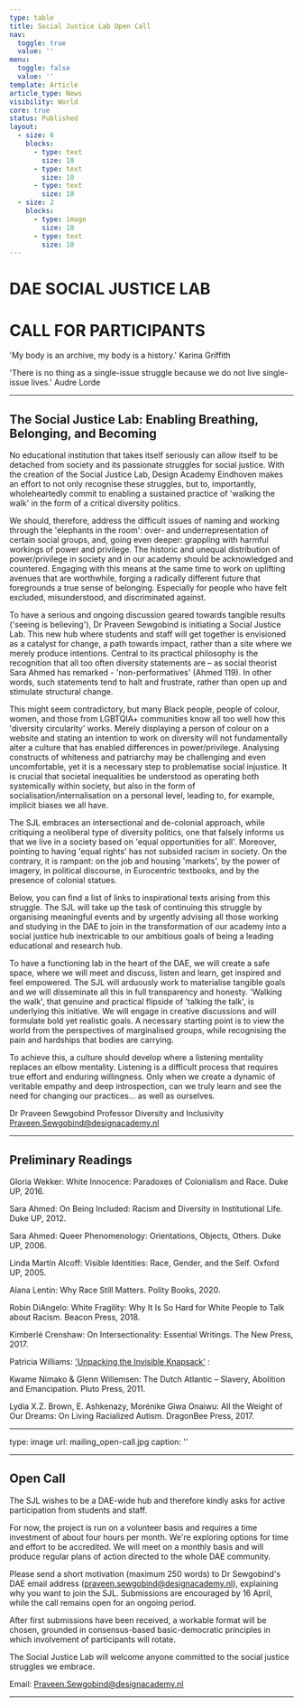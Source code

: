 ```yaml
---
type: table
title: Social Justice Lab Open Call
nav:
  toggle: true
  value: ''
menu:
  toggle: false
  value: ''
template: Article
article_type: News
visibility: World
core: true
status: Published
layout:
  - size: 6
    blocks:
      - type: text
        size: 10
      - type: text
        size: 10
      - type: text
        size: 10
  - size: 2
    blocks:
      - type: image
        size: 10
      - type: text
        size: 10
---
```


# DAE SOCIAL JUSTICE LAB 
# CALL FOR PARTICIPANTS 

'My body is an archive, my body is a history.'
Karina Griffith

'There is no thing as a single-issue struggle because we do not live single-issue lives.'
Audre Lorde

---

## The Social Justice Lab: Enabling Breathing, Belonging, and Becoming

No educational institution that takes itself seriously can allow itself to be detached from society and its passionate struggles for social justice. With the creation of the Social Justice Lab, Design Academy Eindhoven makes an effort to not only recognise these struggles, but to, importantly, wholeheartedly commit to enabling a sustained practice of 'walking the walk' in the form of a critical diversity politics. 

We should, therefore, address the difficult issues of naming and working through the 'elephants in the room': over- and underrepresentation of certain social groups, and, going even deeper: grappling with harmful workings of power and privilege. The historic and unequal distribution of power/privilege in society and in our academy should be acknowledged and countered. Engaging with this means at the same time to work on uplifting avenues that are worthwhile, forging a radically different future that foregrounds a true sense of belonging. Especially for people who have felt excluded, misunderstood, and discriminated against. 

To have a serious and ongoing discussion geared towards tangible results ('seeing is believing'), Dr Praveen Sewgobind is initiating a Social Justice Lab. This new hub where students and staff will get together is envisioned as a catalyst for change, a path towards impact, rather than a site where we merely produce intentions. Central to its practical philosophy is the recognition that all too often diversity statements are – as social theorist Sara Ahmed has remarked - 'non-performatives' (Ahmed 119). In other words, such statements tend to halt and frustrate, rather than open up and stimulate structural change. 

This might seem contradictory, but many Black people, people of colour, women, and those from LGBTQIA+ communities know all too well how this 'diversity circularity' works. Merely displaying a person of colour on a website and stating an intention to work on diversity will not fundamentally alter a culture that has enabled differences in power/privilege. Analysing constructs of whiteness and patriarchy may be challenging and even uncomfortable, yet it is a necessary step to problematise social injustice. It is crucial that societal inequalities be understood as operating both systemically within society, but also in the form of socialisation/internalisation on a personal level, leading to, for example, implicit biases we all have.

The SJL embraces an intersectional and de-colonial approach, while critiquing a neoliberal type of diversity politics, one that falsely informs us that we live in a society based on 'equal opportunities for all'. Moreover, pointing to having 'equal rights' has not subsided racism in society. On the contrary, it is rampant: on the job and housing 'markets', by the power of imagery, in political discourse, in Eurocentric textbooks, and by the presence of colonial statues. 

Below, you can find a list of links to inspirational texts arising from this struggle. The SJL will take up the task of continuing this struggle by organising meaningful events and by urgently advising all those working and studying in the DAE to join in the transformation of our academy into a social justice hub inextricable to our ambitious goals of being a leading educational and research hub. 

To have a functioning lab in the heart of the DAE, we will create a safe space, where we will meet and discuss, listen and learn, get inspired and feel empowered. The SJL will arduously work to materialise tangible goals and we will disseminate all this in full transparency and honesty. 'Walking the walk', that genuine and practical flipside of 'talking the talk', is underlying this initiative. We will engage in creative discussions and will formulate bold yet realistic goals. A necessary starting point is to view the world from the perspectives of marginalised groups, while recognising the pain and hardships that bodies are carrying.

To achieve this, a culture should develop where a listening mentality replaces an elbow mentality. Listening is a difficult process that requires true effort and enduring willingness. Only when we create a dynamic of veritable empathy and deep introspection, can we truly learn and see the need for changing our practices… as well as ourselves.

Dr Praveen Sewgobind
Professor Diversity and Inclusivity
<Praveen.Sewgobind@designacademy.nl>

---

## Preliminary Readings

Gloria Wekker: White Innocence: Paradoxes of Colonialism and Race. Duke UP, 2016. 

Sara Ahmed: On Being Included: Racism and Diversity in Institutional Life. Duke UP, 2012. 

Sara Ahmed: Queer Phenomenology: Orientations, Objects, Others. Duke UP, 2006. 

Linda Martín Alcoff: Visible Identities: Race, Gender, and the Self. Oxford UP, 2005. 

Alana Lentin: Why Race Still Matters. Polity Books, 2020. 

Robin DiAngelo: White Fragility: Why It Is So Hard for White People to Talk about Racism. Beacon Press, 2018. 

Kimberlé Crenshaw: On Intersectionality: Essential Writings. The New Press, 2017. 

Patricia Williams: ['Unpacking the Invisible Knapsack'](https://nationalseedproject.org/images/documents/Knapsack_plus_Notes-Peggy_McIntosh.pdf) :  

Kwame Nimako & Glenn Willemsen: The Dutch Atlantic – Slavery, Abolition and Emancipation. Pluto Press, 2011. 

Lydia X.Z. Brown, E. Ashkenazy, Morénike Giwa Onaiwu: All the Weight of Our Dreams: On Living Racialized Autism. DragonBee Press, 2017.

---

type: image
url: mailing_open-call.jpg
caption: ''

---

## Open Call

The SJL wishes to be a DAE-wide hub and therefore kindly asks for active participation from students and staff. 

For now, the project is run on a volunteer basis and requires a time investment of about four hours per month. We're exploring options for time and effort to be accredited. We will meet on a monthly basis and will produce regular plans of action directed to the whole DAE community.

Please send a short motivation (maximum 250 words) to Dr Sewgobind's DAE email address (praveen.sewgobind@designacademy.nl), explaining why you want to join the SJL. Submissions are encouraged by 16 April, while the call remains open for an ongoing period. 

After first submissions have been received, a workable format will be chosen, grounded in consensus-based basic-democratic principles in which involvement of participants will rotate. 

The Social Justice Lab will welcome anyone committed to the social justice struggles we embrace.

Email: <Praveen.Sewgobind@designacademy.nl>

---
